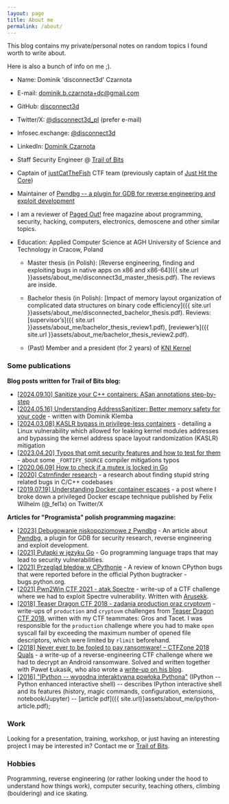 ```yaml
---
layout: page
title: About me
permalink: /about/
---
```


This blog contains my private/personal notes on random topics I found worth to write about.

Here is also a bunch of info on me ;).

* Name: Dominik 'disconnect3d' Czarnota
 
* E-mail: [dominik.b.czarnota+dc@gmail.com](mailto:dominik.b.czarnota+dc@gmail.com)

* GitHub: [disconnect3d](https://github.com/disconnect3d)
 
* Twitter/X: [@disconnect3d_pl](https://twitter.com/disconnect3d_pl) (prefer e-mail)

* Infosec.exchange: [@disconnect3d](https://infosec.exchange/@disconnect3d)
 
* LinkedIn: [Dominik Czarnota](https://www.linkedin.com/in/dominik-czarnota-55b2a78a/)

* Staff Security Engineer @ [Trail of Bits](https://www.trailofbits.com/)

* Captain of [justCatTheFish](https://ctftime.org/team/33893) CTF team (previously captain of [Just Hit the Core](https://ctftime.org/team/13830))

* Maintainer of [Pwndbg -- a plugin for GDB for reverse engineering and exploit development](https://github.com/pwndbg/pwndbg)

* I am a reviewer of [Paged Out!](https://pagedout.institute/) free magazine about programming, security, hacking, computers, electronics, demoscene and other similar topics.

* Education: Applied Computer Science at AGH University of Science and Technology in Cracow, Poland

  * Master thesis (in Polish): [Reverse engineering, finding and exploiting bugs in native apps on x86 and x86-64]({{ site.url }}assets/about_me/disconnect3d_master_thesis.pdf). The reviews are inside.

  * Bachelor thesis (in Polish): [Impact of memory layout organization of complicated data structures on binary code efficiency]({{ site.url }}assets/about_me/disconnected_bachelor_thesis.pdf). Reviews: [supervisor’s]({{ site.url }}assets/about_me/bachelor_thesis_review1.pdf), [reviewer’s]({{ site.url }}assets/about_me/bachelor_thesis_review2.pdf).

  * (Past) Member and a president (for 2 years) of [KNI Kernel](http://kernel.fis.agh.edu.pl/)

### Some publications

**Blog posts written for Trail of Bits blog:**
* [[2024.09.10] Sanitize your C++ containers: ASan annotations step-by-step](https://blog.trailofbits.com/2024/09/10/sanitize-your-c-containers-asan-annotations-step-by-step/)
* [[2024.05.16] Understanding AddressSanitizer: Better memory safety for your code](https://blog.trailofbits.com/2024/05/16/understanding-addresssanitizer-better-memory-safety-for-your-code/) - written with Dominik Klemba
* [[2024.03.08] KASLR bypass in privilege-less containers](https://blog.trailofbits.com/2024/03/08/out-of-the-kernel-into-the-tokens/#:~:text=of%20expected%20algorithms.-,KASLR%20bypass%20in%20privilege%2Dless%20containers,-Next%20is%20a) - detailing a Linux  vulnerability which allowed for leaking kernel modules addresses and bypassing the kernel address space layout randomization (KASLR) mitigation
* [[2023.04.20] Typos that omit security features and how to test for them](https://blog.trailofbits.com/2023/04/20/typos-that-omit-security-features-and-how-to-test-for-them/) - about some `_FORTIFY_SOURCE` compiler mitigations typos
* [[2020.06.09] How to check if a mutex is locked in Go](https://blog.trailofbits.com/2020/06/09/how-to-check-if-a-mutex-is-locked-in-go/)
* [[2020] Cstrnfinder research](http://github.com/disconnect3d/cstrnfinder) - a research about finding stupid string related bugs in C/C++ codebases
* [[2019.07.19] Understanding Docker container escapes](https://blog.trailofbits.com/2019/07/19/understanding-docker-container-escapes/) - a post where I broke down a privileged Docker escape technique published by Felix Wilhelm (@_fel1x) on Twitter/X

**Articles for "Programista" polish programming magazine:**
 * [[2023] Debugowanie niskopoziomowe z Pwndbg](https://programistamag.pl/programista-42023-109-wrzesienpazdziernik-2023-debugowanie-niskopoziomowe-z-pwndbg/) - An article about [Pwndbg](https://github.com/pwndbg/pwndbg), a plugin for GDB for security research, reverse engineering and exploit development.
 * [[2021] Pułapki w języku Go]([https://szukaj.programistamag.pl/uuid/34796811fe73d50f4615a76ba993dba1c1ae383b](https://programistamag.pl/pulapki-w-jezyku-go/)) - Go programming language traps that may lead to security vulnerabilities.
 * [[2021] Przegląd błędów w CPythonie]([https://szukaj.programistamag.pl/uuid/8202ea027c6b7810f4b62ec56f088cb478a53e9f](https://programistamag.pl/programista-4-2021-98/#:~:text=Przegl%C4%85d%20b%C5%82%C4%99d%C3%B3w%20w%20CPythonie)) - A review of known CPython bugs that were reported before in the official Python bugtracker - bugs.python.org.
 * [[2021] Pwn2Win CTF 2021 - atak Spectre](https://programistamag.pl/programista-3-2021-97/#:~:text=Pwn2Win%20CTF%202021%20%E2%80%93%20atak%20Spectre) - write-up of a CTF challenge where we had to exploit Spectre vulnerability. Written with [Arusekk](https://github.com/Arusekk).
 * [[2018] Teaser Dragon CTF 2018 - zadania production oraz cryptovm](https://programistamag.pl/programista-8-2018-75/) - write-ups of `production` and `cryptovm` challenges from [Teaser Dragon CTF 2018](https://ctftime.org/event/648), written with my CTF teammates: Gros and Tacet. I was responsible for the `production` challenge where you had to make `open` syscall fail by exceeding the maximum number of opened file descriptors, which were limited by `rlimit` beforehand.
 * [[2018] Never ever to be fooled to pay ransomware! – CTFZone 2018 Quals](https://programistamag.pl/programista-7-2018-74/) - a write-up of a reverse-engineering CTF challenge where we had to decrypt an Android ransomware. Solved and written together with Paweł Łukasik, who also wrote a [write-up on his blog](https://ctfs.ghost.io/never-ever-be-fooled-to-pay-ransomware-ctfzone2018/).
 * [[2016] "IPython -- wygodna interaktywna powłoka Pythona"](https://programistamag.pl/ipython-wygodna-interaktywna-powloka-pythona/) (IPython -- Python enhanced interactive shell) -- describes IPython interactive shell and its features (history, magic commands, configuration, extensions, notebook/Jupyter) -- [article pdf]({{ site.url}}assets/about_me/ipython-article.pdf);

### Work

Looking for a presentation, training, workshop, or just having an interesting project I may be interested in? Contact me or [Trail of Bits](https://www.trailofbits.com/contact/).


### Hobbies

Programming, reverse engineering (or rather looking under the hood to understand how things work), computer security, teaching others, climbing (bouldering) and ice skating.

